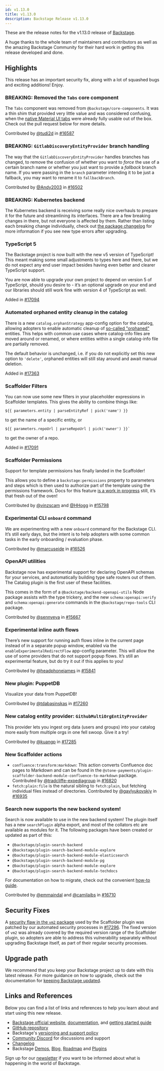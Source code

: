 ```yaml
---
id: v1.13.0
title: v1.13.0
description: Backstage Release v1.13.0
---
```


These are the release notes for the v1.13.0 release of [Backstage](https://backstage.io/).

A huge thanks to the whole team of maintainers and contributors as well as the amazing Backstage Community for their hard work in getting this release developed and done.

## Highlights

This release has an important security fix, along with a lot of squashed bugs and exciting additions! Enjoy.

### BREAKING: Removed the `Tabs` core component

The `Tabs` component was removed from `@backstage/core-components`. It was a thin shim that provided very little value and was considered confusing, when the [native Material UI tabs](https://v4.mui.com/components/tabs/) were already fully usable out of the box. Check out the pull request below for more details.

Contributed by [@tudi2d](https://github.com/tudi2d) in [#16587](https://github.com/backstage/backstage/pull/16587)

### BREAKING: `GitlabDiscoveryEntityProvider` branch handling

The way that the `GitlabDiscoveryEntityProvider` handles branches has changed, to remove the confusion of whether you want to _force_ the use of a certain branch name or whether you just want to provide a _fallback_ branch name. If you were passing in the `branch` parameter intending it to be just a fallback, you may want to rename it to `fallbackBranch`.

Contributed by [@Andy2003](https://github.com/Andy2003) in [#16502](https://github.com/backstage/backstage/pull/16502)

### BREAKING: Kubernetes backend

The Kubernetes backend is receiving some really nice overhauls to prepare it for the future and streamlining its interfaces. There are a few breaking changes in there, but not everyone is affected by them. Rather than listing each breaking change individually, check out [the package changelog](https://github.com/backstage/backstage/blob/master/plugins/kubernetes-backend/CHANGELOG.md) for more information if you see new type errors after upgrading.

### TypeScript 5

The Backstage project is now built with the new v5 version of TypeScript! This meant making some small adjustments to types here and there, but we do not expect any end user impact besides having even better and clearer TypeScript support.

You are now able to upgrade your own project to depend on version 5 of TypeScript, should you desire to - it’s an optional upgrade on your end and our libraries should still work fine with version 4 of TypeScript as well.

Added in [#17094](https://github.com/backstage/backstage/pull/17094)

### Automated orphaned entity cleanup in the catalog

There is a new `catalog.orphanStrategy` app-config option for the catalog, allowing adopters to enable automatic cleanup of [so-called "orphaned"](https://backstage.io/docs/features/software-catalog/life-of-an-entity#orphaning) entities. This helps with common use cases where catalog-info files are moved around or renamed, or where entities within a single catalog-info file are partially removed.

The default behavior is unchanged, i.e. if you do not explicitly set this new option to `'delete'`, orphaned entities will still stay around and await manual deletion.

Added in [#17363](https://github.com/backstage/backstage/pull/17363)

### Scaffolder Filters

You can now use some new filters in your placeholder expressions in Scaffolder templates. This gives the ability to combine things like:

```
${{ parameters.entity | parseEntityRef | pick('name') }}
```

to get the name of a specific entity, or

```
${{ parameters.repoUrl | parseRepoUrl | pick('owner') }}`
```

to get the owner of a repo.

Added in [#17091](https://github.com/backstage/backstage/pull/17091)

### Scaffolder Permissions

Support for template permissions has finally landed in the Scaffolder!

This allows you to define a `backstage:permissions` property to parameters and steps which is then used to authorize part of the template using the permissions framework. Docs for this feature [is a work in progress](https://github.com/backstage/backstage/pull/17379) still, it’s that fresh out of the oven!

Contributed by [@vinzscam](https://github.com/vinzscam) and [@HHogg](https://github.com/HHogg) in [#15798](https://github.com/backstage/backstage/pull/15798)

### Experimental CLI `onboard` command

We are experimenting with a new `onboard` command for the Backstage CLI. It’s still early days, but the intent is to help adopters with some common tasks in the early onboarding / evaluation phase.

Contributed by [@marcuseide](https://github.com/marcuseide) in [#16526](https://github.com/backstage/backstage/pull/16526)

### OpenAPI utilities

Backstage now has experimental support for declaring OpenAPI schemas for your services, and automatically building type safe routers out of them. The Catalog plugin is the first user of these facilities.

This comes in the form of a `@backstage/backend-openapi-utils` Node package assists with the type trickery, and the new `schema:openapi:verify` and `schema:openapi:generate` commands in the `@backstage/repo-tools` CLI package.

Contributed by [@sennyeya](https://github.com/sennyeya) in [#15667](https://github.com/backstage/backstage/pull/15667)

### Experimental inline auth flows

There’s new support for running auth flows inline in the current page instead of in a separate popup window, enabled via the `enableExperimentalRedirectFlow` app-config parameter. This will allow the use of some providers that do not support popup flows. It’s still an experimental feature, but do try it out if this applies to you!

Contributed by [@headphonejames](https://github.com/headphonejames) in [#15841](https://github.com/backstage/backstage/pull/15841)

### New plugin: PuppetDB

Visualize your data from PuppetDB!

Contributed by [@tdabasinskas](https://github.com/tdabasinskas) in [#17260](https://github.com/backstage/backstage/pull/17260)

### New catalog entity provider: `GithubMultiOrgEntityProvider`

This provider lets you ingest org data (users and groups) into your catalog more easily from multiple orgs in one fell swoop. Give it a try!

Contributed by [@kuangp](https://github.com/kuangp) in [#17285](https://github.com/backstage/backstage/pull/17285)

### New Scaffolder actions

- `confluence:transform:markdown`: This action converts Confluence doc pages to Markdown and can be found in the `@stone-payments/plugin-scaffolder-backend-module-confluence-to-markdown` package. Contributed by [@tradcliffe-expediagroup](https://github.com/tradcliffe-expediagroup) in [#16820](https://github.com/backstage/backstage/pull/16820)
- `fetch:plain:file` is the natural sibling to `fetch:plain`, but fetching individual files instead of directories. Contributed by [@gavlyukovskiy](https://github.com/gavlyukovskiy) in [#16935](https://github.com/backstage/backstage/pull/16935)

### Search now supports the new backend system!

Search is now available to use in the new backend system! The plugin itself has a new `searchPlugin` alpha export, and most of the collators etc are available as modules for it. The following packages have been created or updated as part of this:

- `@backstage/plugin-search-backend`
- `@backstage/plugin-search-backend-module-explore`
- `@backstage/plugin-search-backend-module-elasticsearch`
- `@backstage/plugin-search-backend-module-pg`
- `@backstage/plugin-search-backend-module-explore`
- `@backstage/plugin-search-backend-module-techdocs`

For documentation on how to migrate, check out the convenient [how-to guide](https://backstage.io/docs/features/search/how-to-guides/#how-to-migrate-your-backend-installation-to-use-search-together-with-the-new-backend-system).

Contributed by [@emmaindal](https://github.com/emmaindal) and [@camilaibs](https://github.com/camilaibs) in [#16710](https://github.com/backstage/backstage/pull/16710)

## Security Fixes

A [security flaw in the `vm2` package](https://cve.mitre.org/cgi-bin/cvename.cgi?name=CVE-2023-29017) used by the Scaffolder plugin was patched by our automated security processes in [#17296](https://github.com/backstage/backstage/pull/17296). The fixed version of `vm2` was already covered by the required version range of the Scaffolder plugin, so adopters are able to address this vulnerability separately without upgrading Backstage itself, as part of their regular security processes.

## Upgrade path

We recommend that you keep your Backstage project up to date with this latest release. For more guidance on how to upgrade, check out the documentation for [keeping Backstage updated](https://backstage.io/docs/getting-started/keeping-backstage-updated).

## Links and References

Below you can find a list of links and references to help you learn about and start using this new release.

- [Backstage official website](https://backstage.io/), [documentation](https://backstage.io/docs/), and [getting started guide](https://backstage.io/docs/getting-started/)
- [GitHub repository](https://github.com/backstage/backstage)
- Backstage's [versioning and support policy](https://backstage.io/docs/overview/versioning-policy)
- [Community Discord](https://discord.gg/backstage-687207715902193673) for discussions and support
- [Changelog](https://github.com/backstage/backstage/tree/master/docs/releases/v1.13.0-changelog.md)
- Backstage [Demos](https://backstage.io/demos), [Blog](https://backstage.io/blog), [Roadmap](https://backstage.io/docs/overview/roadmap) and [Plugins](https://backstage.io/plugins)

Sign up for our [newsletter](https://mailchi.mp/spotify/backstage-community) if you want to be informed about what is happening in the world of Backstage.
